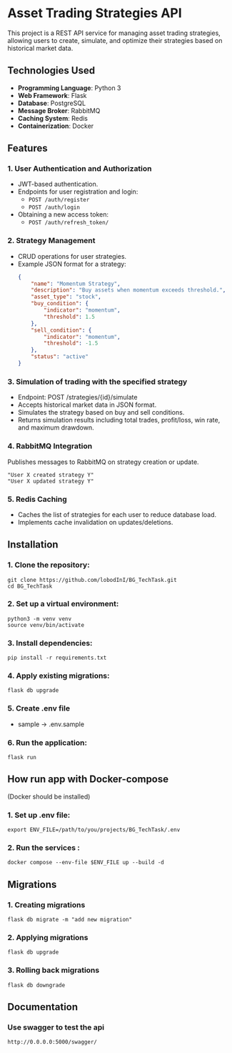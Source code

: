 # Asset Trading Strategies API

This project is a REST API service for managing asset trading strategies, allowing users to create, simulate, and optimize their strategies based on historical market data.

## Technologies Used

- **Programming Language**: Python 3
- **Web Framework**: Flask
- **Database**: PostgreSQL
- **Message Broker**: RabbitMQ
- **Caching System**: Redis
- **Containerization**: Docker

## Features

### 1. User Authentication and Authorization
- JWT-based authentication.
- Endpoints for user registration and login:
  - `POST /auth/register`
  - `POST /auth/login`
- Obtaining a new access token:
  - `POST /auth/refresh_token/`

### 2. Strategy Management
- CRUD operations for user strategies.
- Example JSON format for a strategy:
  ```json
  {
      "name": "Momentum Strategy",
      "description": "Buy assets when momentum exceeds threshold.",
      "asset_type": "stock",
      "buy_condition": {
          "indicator": "momentum",
          "threshold": 1.5
      },
      "sell_condition": {
          "indicator": "momentum",
          "threshold": -1.5
      },
      "status": "active"
  }

### 3. Simulation of trading with the specified strategy
- Endpoint: POST /strategies/{id}/simulate
- Accepts historical market data in JSON format.
- Simulates the strategy based on buy and sell conditions.
- Returns simulation results including total trades, profit/loss, win rate, and maximum drawdown.

### 4. RabbitMQ Integration
Publishes messages to RabbitMQ on strategy creation or update.

    "User X created strategy Y"
    "User X updated strategy Y"

### 5. Redis Caching
- Caches the list of strategies for each user to reduce database load.
- Implements cache invalidation on updates/deletions.

## Installation

### 1. Clone the repository:
```
git clone https://github.com/lobodInI/BG_TechTask.git
cd BG_TechTask
```

### 2. Set up a virtual environment:
```
python3 -m venv venv
source venv/bin/activate
```

### 3. Install dependencies:
```
pip install -r requirements.txt
```

### 4. Apply existing migrations:
```
flask db upgrade
```

### 5. Create .env file
- sample -> .env.sample

### 6. Run the application:
```
flask run
```

## How run app with Docker-compose
(Docker should be installed)
### 1. Set up .env file:
```
export ENV_FILE=/path/to/you/projects/BG_TechTask/.env
```

### 2. Run the services :
```
docker compose --env-file $ENV_FILE up --build -d
```

## Migrations

### 1. Creating migrations
```
flask db migrate -m "add new migration"
```

### 2. Applying migrations
```
flask db upgrade
```

### 3. Rolling back migrations
```
flask db downgrade
```

## Documentation

### Use swagger to test the api
```
http://0.0.0.0:5000/swagger/
```
